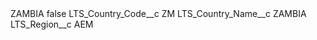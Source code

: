<?xml version="1.0" encoding="UTF-8"?>
<CustomMetadata xmlns="http://soap.sforce.com/2006/04/metadata" xmlns:xsi="http://www.w3.org/2001/XMLSchema-instance" xmlns:xsd="http://www.w3.org/2001/XMLSchema">
    <label>ZAMBIA</label>
    <protected>false</protected>
    <values>
        <field>LTS_Country_Code__c</field>
        <value xsi:type="xsd:string">ZM</value>
    </values>
    <values>
        <field>LTS_Country_Name__c</field>
        <value xsi:type="xsd:string">ZAMBIA</value>
    </values>
    <values>
        <field>LTS_Region__c</field>
        <value xsi:type="xsd:string">AEM</value>
    </values>
</CustomMetadata>
